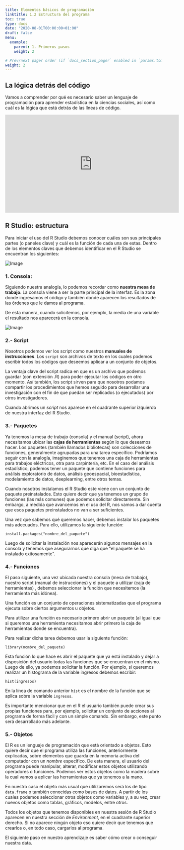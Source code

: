 ```yaml
---
title: Elementos básicos de programación
linktitle: 1.2 Estructura del programa
toc: true
type: docs
date: "2020-08-01T00:00:00+01:00"
draft: false
menu:
  example:
    parent: 1. Primeros pasos
    weight: 2

# Prev/next pager order (if `docs_section_pager` enabled in `params.toml`)
weight: 2
---
```


## La lógica detrás del código

Vamos a comprender por qué es necesario saber un lenguaje de programación para aprender estadística en la ciencias sociales, así como cuál es la lógica que está detrás de las líneas de código.

<iframe width="560" height="315" src="https://www.youtube.com/embed/HpXiSLVyYrM" frameborder="0" allow="accelerometer; autoplay; encrypted-media; gyroscope; picture-in-picture" allowfullscreen></iframe>


## R Studio: estructura

Para iniciar el uso del R Studio debemos conocer cuáles son sus principales partes (o paneles clave) y cuál es la función de cada una de estas. Dentro de los elementos claves que debemos identificar en el R Studio se encuentran los siguientes:

![Image](/cursos/1-1.png)

### 1. **Consola**:

Siguiendo nuestra analogía, lo podemos recordar como **nuestra mesa de trabajo**. La consola viene a ser la parte principal de la interfaz. Es la zona donde ingresamos el código y también donde aparecen los resultados de las órdenes que le damos al programa. 

De esta manera, cuando solicitemos, por ejemplo, la media de una variable el resultado nos aparecerá en la consola. 


![Image](/cursos/1-2.jpg)


### 2.- **Script**


Nosotros podemos ver los script como nuestros **manuales de instrucciones**. Los `script` son archivos de texto en los cuales podemos escribir todos los códigos que deseemos aplicar a un conjunto de objetos. 

La ventaja clave del script radica en que es un archivo que podemos guardar (con extensión .R) para poder ejecutar los códigos en otro momento. Así también, los script sirven para que nosotros podamos compartir los procedimientos que hemos seguido para desarrollar una investigación con el fin de que puedan ser replicados (o ejecutados) por otros investigadores. 

Cuando abrimos un *script* nos aparece en el cuadrante superior izquierdo de nuestra interfaz del R Studio. 


### 3.- **Paquetes**


Ya tenemos la mesa de trabajo (consola) y el manual (script), ahora necesitamos ubicar las **cajas de herramientas** según lo que deseamos hacer. Los paquetes (también llamados bibliotecas) son colecciones de funciones, generalmente agrupadas para una tarea específico. Podríamos seguir con la analogía, imaginemos que tenemos una caja de herramientas para trabajos eléctricos, otra para carpintería, etc. En el caso del análisis estadístico, podemos tener un paquete que contiene funciones para análisis exploratorio de datos, análisis geoespacial, bioestadística, modelamiento de datos, deeplearning, entre otros temas. 

Cuando nosotros instalamos el R Studio este viene con un conjunto de paquete preinstalados. Esto quiere decir que ya tenemos un grupo de funciones (las más comunes) que podemos solicitar directamente. Sin embargo, a medida que avancemos en el uso del R, nos vamos a dar cuenta que esos paquetes preinstalados no van a ser suficientes. 

Una vez que sabemos qué queremos hacer, debemos instalar los paquetes más adecuados. Para ello, utilizamos la siguiente función:

    install.packages("nombre_del_paquete")

Luego de solicitar la instalación nos aparecerán algunos mensajes en la consola y tenemos que asegurarnos que diga que "el paquete se ha instalado exitosamente".

### 4.- **Funciones**


El paso siguiente, una vez ubicada nuestra consola (mesa de trabajo), nuestro script (manual de instrucciones) y el paquete a utilizar (caja de herramientas) , debemos seleccionar la función que necesitemos (la herramienta más idónea). 

Una función es un conjunto de operaciones sistematizadas que el programa ejecuta sobre ciertos argumentos u objetos. 

Para utilizar una función es necesario primero abrir un paquete (al igual que si queremos una herramienta necesitamos abrir primero la caja de herramientas donde se encuentra). 

Para realizar dicha tarea debemos usar la siguiente función:

    library(nombre_del_paquete)

Esta función lo que hace es abrir el paquete que ya está instalado y dejar a disposición del usuario todas las funciones que se encuentran en el mismo. Luego de ello, ya podemos solicitar la función. Por ejemplo, si queremos realizar un histograma de la variable ingresos debemos escribir:

    hist(ingresos)

En la línea de comando anterior `hist` es el nombre de la función que se aplica sobre la variable `ingresos`.

Es importante mencionar que en el R el usuario también puede crear sus propias funciones para, por ejemplo, solicitar un conjunto de acciones al programa de forma fácil y con un simple comando. Sin embargo, este punto será desarrollado más adelante. 

### 5.- **Objetos**


El R es un lenguaje de programación que está orientado a objetos. Esto quiere decir que el programa utiliza las funciones, anteriormente explicadas, sobre elementos que guarda en la memoria activa del computador con un *nombre* específico. De esta manera, el usuario del programa puede manipular, alterar, modificar estos objetos utilizando operadores o funciones. Podemos ver estos objetos como la madera sobre la cual vamos a aplicar las herramientas que ya tenemos a la mano. 

En nuestro caso el objeto más usual que utilizaremos será los de tipo  `data.frame` o también conocidas como bases de datos. A partir de los cuales podemos seleccionar otros objetos como variables y, a su vez, crear nuevos objetos como tablas, gráficos, modelos, entre otros. 

Todos los objetos que tenemos disponibles en nuestra sesión de R Studio aparecen en nuestra sección de *Environment*, en el cuadrante superior derecho. Si no aparece ningún objeto eso quiere decir que tenemos que crearlos o, en todo caso, cargarlos al programa. 

El siguiente paso en nuestro aprendizaje es saber cómo crear o conseguir nuestra data. 

